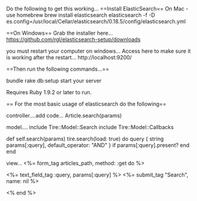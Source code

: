 
Do the following to get this working...
==Install ElasticSearch==
On Mac - use homebrew
brew install elasticsearch
  elasticsearch -f -D es.config=/usr/local/Cellar/elasticsearch/0.18.5/config/elasticsearch.yml

==On Windows==
Grab the installer here...
https://github.com/rgl/elasticsearch-setup/downloads

you must restart your computer on windows...
Access here to make sure it is working after the restart...
http://localhost:9200/

==Then run the following commands...==

  bundle
  rake db:setup
  start your server

Requires Ruby 1.9.2 or later to run.

== For the most basic usage of elasticsearch do the following==

controller....add code...
Article.search(params)

model....
  include Tire::Model::Search
  include Tire::Model::Callbacks
  
  def self.search(params)
    tire.search(load: true) do
      query { string params[:query], default_operator: "AND" } if params[:query].present?
    end
  end
  
  view...
  <%= form_tag articles_path, method: :get do %>
  <p>
    <%= text_field_tag :query, params[:query] %>
    <%= submit_tag "Search", name: nil %>
  </p>
<% end %>